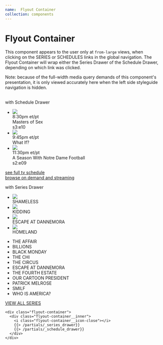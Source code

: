 ```yaml
---
name:  Flyout Container
collection: components
---
```



# Flyout Container

This component appears to the user only at `from-large` views, when clicking on the SERIES or SCHEDULES links in the global navigation.  The Flyout Container will wrap either the Series Drawer of the Schedule Drawer, depending on which link was clicked. 

Note: because of the full-width media query demands of this component's presentation, it is only viewed accurately here when the left side styleguide navigation is hidden.

<br> 
with Schedule Drawer
<div class="flyout-container">
		<div class="flyout-container__inner">
			<div class="schedule-drawer">
				<div class="schedule-drawer__inner">
					<ul class="schedule-drawer__list">
						<li class="schedule-drawer__list-item">
							<a href="#"><img class="schedule-drawer__program-img" src="http://www.fpoimg.com/150x225?bg_color=edf9d2"></a>
							<div class="schedule-drawer__program-time">
							8:30pm et/pt
							</div>
							<div class="schedule-drawer__program-title">
							Masters of Sex
							</div>
							<div class="schedule-drawer__program-episode-number">
							s3:e10
							</div>
						</li>
						<li class="schedule-drawer__list-item">
							<a href="#"><img class="schedule-drawer__program-img" src="http://www.fpoimg.com/150x225?bg_color=f9d2e6"></a>
							<div class="schedule-drawer__program-time">
								9:45pm et/pt
							</div>
							<div class="schedule-drawer__program-title">
								What If?
							</div>
						</li>
						<li class="schedule-drawer__list-item">
							<a href="#"><img class="schedule-drawer__program-img" src="http://www.fpoimg.com/150x225?bg_color=d2e8f9"></a>
							<div class="schedule-drawer__program-time">
								11:30pm et/pt
							</div>
							<div class="schedule-drawer__program-title">
								A Season With Notre Dame Football
							</div>
							<div class="schedule-drawer__program-episode-number">
								s2:e09
							</div>
						</li>
					</ul>
				</div>
				<div class="schedule-drawer__footer">
					<div class="schedule-drawer__footer__inner">
						<a class="schedule-drawer__link--view-more" href="/schedule" data-track data-label="schedule:linear">see full tv schedule <i class="icon icon--xsmall icon--next"></i></a>
						<div class="pipebar"></div>
						<a class="schedule-drawer__link--view-more" href="#">browse on demand and streaming <i class="icon icon--xsmall icon--next-red"></i></a>
					</div>
				</div>
			</div>
		</div>
	</div> 

with Series Drawer
<div class="flyout-container">
  <div class="flyout-container__inner">
    <div class="series-drawer">
      <div class="series-drawer__inner">
        <div class="series-drawer__container">
          <ul class="series-drawer__list">
            <li class="series-drawer__list-item">
              <a href="#"><img class="series-drawer__program-img" src="http://www.fpoimg.com/150x225?bg_color=edf9d2"></a>
              <div class="series-drawer__program-title">
                SHAMELESS
              </div>
            </li>
            <li class="series-drawer__list-item">
              <a href="#"><img class="series-drawer__program-img" src="http://www.fpoimg.com/150x225?bg_color=f9d2e6"></a>
              <div class="series-drawer__program-title">
                KIDDING
              </div>
            </li>
            <li class="series-drawer__list-item">
              <a href="#"><img class="series-drawer__program-img" src="http://www.fpoimg.com/150x225?bg_color=d2e8f9"></a>
              <div class="series-drawer__program-title">
                ESCAPE AT DANNEMORA
              </div>
            </li>
            <li class="series-drawer__list-item">
              <a href="#"><img class="series-drawer__program-img" src="http://www.fpoimg.com/150x225?bg_color=edf9d2"></a>
              <div class="series-drawer__program-title">
                HOMELAND
              </div>
            </li>
          </ul>
          <div class="series-drawer__text-list-container">
            <ul class="series-drawer__text-list">
              <li class="series-drawer__text-list__item">THE AFFAIR</li>
              <li class="series-drawer__text-list__item">BILLIONS</li>
              <li class="series-drawer__text-list__item">BLACK MONDAY</li>
              <li class="series-drawer__text-list__item">THE CHI</li>
              <li class="series-drawer__text-list__item">THE CIRCUS</li>
              <li class="series-drawer__text-list__item">ESCAPE AT DANNEMORA</li>
              <li class="series-drawer__text-list__item">THE FOURTH ESTATE</li>
              <li class="series-drawer__text-list__item">OUR CARTOON PRESIDENT</li>
              <li class="series-drawer__text-list__item">PATRICK MELROSE</li>
              <li class="series-drawer__text-list__item">SMILF</li>
              <li class="series-drawer__text-list__item">WHO IS AMERICA?</li>
            </ul>
            <a href="#">
              <div class="series-drawer__button">
                <span class="series-drawer__button__copy">VIEW ALL SERIES</span> <i class="series-drawer__button__icon icon icon icon--small icon--next"></i>
              </div>
            </a>
          </div>
        </div>
      </div>
    </div>
  </div>
</div> 

```
<div class="flyout-container">
  <div class="flyout-container__inner">
    <i class="flyout-container__icon-close"></i>
    {{> /partials/_series_drawer}}
    {{> /partials/_schedule_drawer}}
  </div>
</div>
```